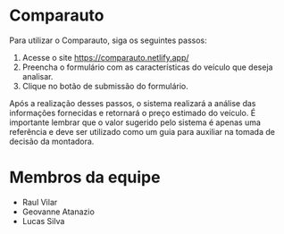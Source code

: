 # Comparauto

Para utilizar o Comparauto, siga os seguintes passos:

1.  Acesse o site https://comparauto.netlify.app/
2.  Preencha o formulário com as características do veículo que deseja analisar.
3.  Clique no botão de submissão do formulário.

Após a realização desses passos, o sistema realizará a análise das informações fornecidas e retornará o preço estimado do veículo. É importante lembrar que o valor sugerido pelo sistema é apenas uma referência e deve ser utilizado como um guia para auxiliar na tomada de decisão da montadora.

# Membros da equipe

- Raul Vilar
- Geovanne Atanazio
- Lucas Silva